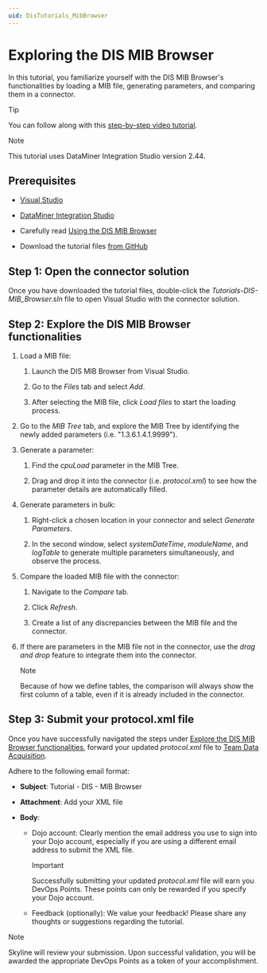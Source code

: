 ```yaml
---
uid: DisTutorials_MibBrowser
---
```


# Exploring the DIS MIB Browser

In this tutorial, you familiarize yourself with the DIS MIB Browser's functionalities by loading a MIB file, generating parameters, and comparing them in a connector.

> [!TIP]
> You can follow along with this [step-by-step video tutorial](https://www.youtube.com/watch?v=BiVWfI3l5H8).

> [!NOTE]
> This tutorial uses DataMiner Integration Studio version 2.44.

## Prerequisites

- [Visual Studio](https://visualstudio.microsoft.com/downloads/)

- [DataMiner Integration Studio](https://community.dataminer.services/exphub-dis/)

- Carefully read [Using the DIS MIB Browser](xref:DIS_MIB_Browser)

- Download the tutorial files [from GitHub](https://github.com/SkylineCommunications/Tutorials-DIS-MIB_Browser)

## Step 1: Open the connector solution

Once you have downloaded the tutorial files, double-click the *Tutorials-DIS-MIB_Browser.sln* file to open Visual Studio with the connector solution.

## Step 2: Explore the DIS MIB Browser functionalities

1. Load a MIB file:

   1. Launch the DIS MIB Browser from Visual Studio.

   1. Go to the *Files* tab and select *Add*.

   1. After selecting the MIB file, click *Load files* to start the loading process.

1. Go to the *MIB Tree* tab, and explore the MIB Tree by identifying the newly added parameters (i.e. "1.3.6.1.4.1.9999").

1. Generate a parameter:

   1. Find the *cpuLoad* parameter in the MIB Tree.

   1. Drag and drop it into the connector (i.e. *protocol.xml*) to see how the parameter details are automatically filled.

1. Generate parameters in bulk:

   1. Right-click a chosen location in your connector and select *Generate Parameters*.

   1. In the second window, select *systemDateTime*, *moduleName*, and *logTable* to generate multiple parameters simultaneously, and observe the process.

1. Compare the loaded MIB file with the connector:

   1. Navigate to the *Compare* tab.

   1. Click *Refresh*.

   1. Create a list of any discrepancies between the MIB file and the connector.

1. If there are parameters in the MIB file not in the connector, use the *drag and drop* feature to integrate them into the connector.

   > [!NOTE]
   > Because of how we define tables, the comparison will always show the first column of a table, even if it is already included in the connector.

## Step 3: Submit your protocol.xml file

Once you have successfully navigated the steps under [Explore the DIS MIB Browser functionalities](#step-2-explore-the-dis-mib-browser-functionalities), forward your updated *protocol.xml* file to [Team Data Acquisition](mailto:support.data-acquisition@skyline.be).

Adhere to the following email format:

- **Subject**: Tutorial - DIS - MIB Browser

- **Attachment**: Add your XML file

- **Body**:

  - Dojo account: Clearly mention the email address you use to sign into your Dojo account, especially if you are using a different email address to submit the XML file.

    > [!IMPORTANT]
    > Successfully submitting your updated *protocol.xml* file will earn you DevOps Points. These points can only be rewarded if you specify your Dojo account.

  - Feedback (optionally): We value your feedback! Please share any thoughts or suggestions regarding the tutorial.

> [!NOTE]
> Skyline will review your submission. Upon successful validation, you will be awarded the appropriate DevOps Points as a token of your accomplishment.
